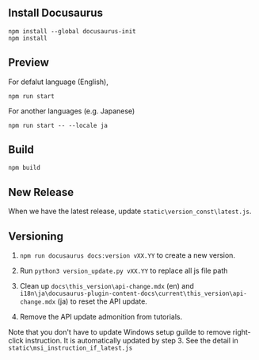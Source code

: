 ## Install Docusaurus

```
npm install --global docusaurus-init
npm install
```

## Preview

For defalut language (English),

```
npm run start
```

For another languages (e.g. Japanese)

```
npm run start -- --locale ja
```

## Build

```
npm build
```

## New Release

When we have the latest release, update `static\version_const\latest.js`.

## Versioning

1. `npm run docusaurus docs:version vXX.YY` to create a new version.

2. Run `python3 version_update.py vXX.YY` to replace all js file path

4. Clean up `docs\this_version\api-change.mdx` (en) and `i18n\ja\docusaurus-plugin-content-docs\current\this_version\api-change.mdx` (ja) to reset the API update.

5. Remove the API update admonition from tutorials.

Note that you don't have to update Windows setup guilde to remove right-click instruction. It is automatically updated by step 3. See the detail in `static\msi_instruction_if_latest.js`
